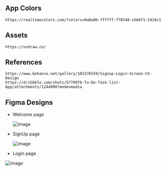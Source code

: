 ## App Colors 
```
https://realtimecolors.com/?colors=0a0a0b-ffffff-f78548-cbb6f1-5419c1
```

## Assets
```
https://undraw.co/
```

## References
```
https://www.behance.net/gallery/101376559/Signup-Login-Screen-UI-Design
https://dribbble.com/shots/5770976-To-Do-Task-list-App/attachments/1244890?mode=media
```

## Figma Designs

* Welcome page

  ![image](https://github.com/AngelGuante/daily_planner-expo-mobil_app/assets/49294128/c61d0e75-d7c7-41cc-9687-14fa8df5151c)

* SignUp page

  ![image](https://github.com/AngelGuante/daily_planner-expo-mobil_app/assets/49294128/2da1e216-1d29-4aff-874a-39a357c7504e)


* Login page

![image](https://github.com/AngelGuante/daily_planner-expo-mobil_app/assets/49294128/294371e9-8f68-4e47-aa44-4110224b226c)
